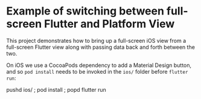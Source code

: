 # Example of switching between full-screen Flutter and Platform View

This project demonstrates how to bring up a full-screen iOS view from a full-screen
Flutter view along with passing data back and forth between the two.

On iOS we use a CocoaPods dependency to add a Material Design button, and so
`pod install` needs to be invoked in the `ios/` folder before `flutter run`:

pushd ios/ ; pod install ; popd
flutter run
